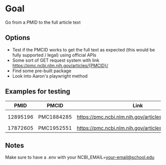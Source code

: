 # Goal
Go from a PMID to the full article text 

## Options
- Test if the PMCID works to get the full text as expected (this would be fully supported / legal) using official APIs
- Some sort of GET request system with link https://pmc.ncbi.nlm.nih.gov/articles/{PMCID}/
- Find some pre-built package
- Look into Aaron's playwright method


## Examples for testing
| PMID | PMCID | Link |  Notes |
| ---- | ----- | ----- | ----- |
| 12895196 | PMC1884285 | https://pmc.ncbi.nlm.nih.gov/articles/PMC1884285/ | Intervention study|
| 17872605 | PMC1952551 | https://pmc.ncbi.nlm.nih.gov/articles/PMC1952551/ | Case study |

## Notes
Make sure to have a .env with your NCBI_EMAIL=your-email@school.edu